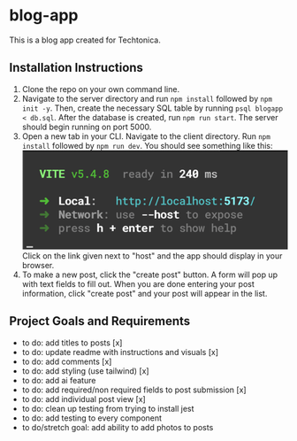 # blog-app

This is a blog app created for Techtonica.

## Installation Instructions

1. Clone the repo on your own command line.
2. Navigate to the server directory and run `npm install` followed by `npm init -y`. Then, create the necessary SQL table by running `psql blogapp < db.sql`. After the database is created, run `npm run start`. The server should begin running on port 5000.
3. Open a new tab in your CLI. Navigate to the client directory. Run `npm install` followed by `npm run dev`. You should see something like this:
![terminal](public/commandline.png)
Click on the link given next to "host" and the app should display in your browser.
4. To make a new post, click the "create post" button. A form will pop up with text fields to fill out. When you are done entering your post information, click "create post" and your post will appear in the list.

## Project Goals and Requirements
- to do: add titles to posts [x]
- to do: update readme with instructions and visuals [x]
- to do: add comments [x]
- to do: add styling (use tailwind) [x]
- to do: add ai feature
- to do: add required/non required fields to post submission [x]
- to do: add individual post view [x]
- to do: clean up testing from trying to install jest
- to do: add testing to every component
- to do/stretch goal: add ability to add photos to posts

